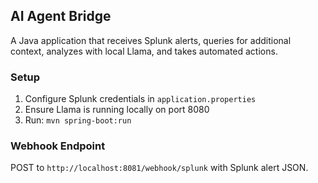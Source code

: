 ## AI Agent Bridge

A Java application that receives Splunk alerts, queries for additional context, analyzes with local Llama, and takes automated actions.

### Setup

1. Configure Splunk credentials in `application.properties`
2. Ensure Llama is running locally on port 8080
3. Run: `mvn spring-boot:run`

### Webhook Endpoint

POST to `http://localhost:8081/webhook/splunk` with Splunk alert JSON.

